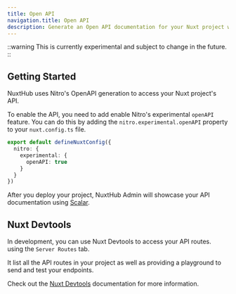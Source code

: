 ```yaml
---
title: Open API
navigation.title: Open API
description: Generate an Open API documentation for your Nuxt project with Scalar.
---
```


::warning
This is currently experimental and subject to change in the future.
::

## Getting Started

NuxtHub uses Nitro's OpenAPI generation to access your Nuxt project's API.

To enable the API, you need to add enable Nitro's experimental `openAPI` feature. You can do this by adding the `nitro.experimental.openAPI` property to your `nuxt.config.ts` file.

```ts [nuxt.config.ts]
export default defineNuxtConfig({
  nitro: {
    experimental: {
      openAPI: true
    }
  }
})
```

After you deploy your project, NuxtHub Admin will showcase your API documentation using [Scalar](https://scalar.com).

## Nuxt Devtools

In development, you can use Nuxt Devtools to access your API routes. using the `Server Routes` tab.

It list all the API routes in your project as well as providing a playground to send and test your endpoints.

Check out the [Nuxt Devtools](https://devtools.nuxt.com/) documentation for more information.
